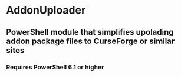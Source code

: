 
# AddonUploader

## PowerShell module that simplifies upolading addon package files to CurseForge or similar sites

### Requires PowerShell 6.1 or higher
